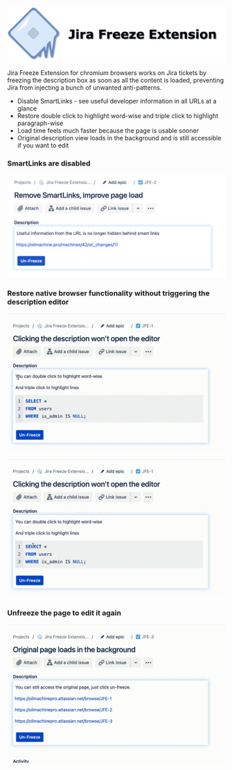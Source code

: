 ![image Jira Freeze](images/freeze_w_text.png)

Jira Freeze Extension for chromium browsers works on Jira tickets by freezing the description box as soon as all the content is loaded, preventing Jira from injecting a bunch of unwanted anti-patterns.

- Disable SmartLinks - see useful developer information in all URLs at a glance
- Restore double click to highlight word-wise and triple click to highlight paragraph-wise
- Load time feels much faster because the page is usable sooner
- Original description view loads in the background and is still accessible if you want to edit

### SmartLinks are disabled

![!image smart links disabled](images/smartlinks_disabled.png)

### Restore native browser functionality without triggering the description editor

![image gif of double click that doesn't open the editor](images/double_click.gif)

![image gif of triple click that doesn't open the editor](images/triple_click.gif)

### Unfreeze the page to edit it again

![image gif of restoring original Jira page](images/unfreeze.gif)